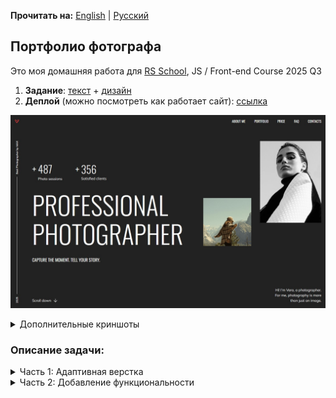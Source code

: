**Прочитать на:** [English](README_en.md) | [Русский](README.md)

## Портфолио фотографа
Это моя домашняя работа для [RS School](https://rs.school/), JS / Front-end Course 2025 Q3

1. **Задание**: [текст](https://github.com/rolling-scopes-school/tasks/blob/master/stage1/tasks/portfolio/portfolio-part-1.md) + [дизайн](https://www.figma.com/design/iFsApEUsf6tPwXas56gOiT/Portfolio?node-id=26-1637&t=L9uya9x6r8IlKFzP-0)
2. **Деплой** (можно посмотреть как работает сайт): [ссылка](https://rolling-scopes-school.github.io/thefoxtale-JSFE2025Q3/portfolio/)

![Главная](assets/screenshots/main.jpg)

<details>
<summary>Дополнительные криншоты</summary>

![Средний](assets/screenshots/medium.jpg)
![Маленький](assets/screenshots/small.jpg)
</details>

### Описание задачи:

<details>
<summary>Часть 1: Адаптивная верстка</summary>

1. Верстка разделов страницы соответствует дизайну при ширине экрана 1440px и выше: <b>+40</b>
    - [x] заголовок: <b>+4</b>
    - [x] раздел Hero: <b>+4</b>
    - [x] раздел About: <b>+4</b>
    - [x] раздел Portfolio: <b>+4</b>
    - [x] раздел Price: <b>+4</b>
    - [x] раздел FAQ: <b>+4</b>
    - [x] подвал: <b>+4</b>
    - [x] При масштабировании страницы браузера (<100%) или увеличении ширины страницы (>1440px) верстка страницы (кроме содержимого слайдера) центрируется, а не смещается в сторону и не растягивается на всю ширину: <b>+6</b>
    - [x] Фоновый цвет разделов растягивается на всю ширину экрана: <b>+6</b>


2. Верстка разделов страницы соответствует дизайну при ширине экрана 768px: <b>+28</b>
    - [x] заголовок: <b>+4</b>
    - [x] раздел Hero: <b>+4</b>
    - [x] раздел About: <b>+4</b>
    - [x] раздел Portfolio: <b>+4</b>
    - [x] раздел Price: <b>+4</b>
    - [x] раздел FAQ: <b>+4</b>
    - [x] подвал: <b>+4</b>


3. Верстка разделов страницы соответствует дизайну при ширине экрана 380px: <b>+28</b>
    - [x] заголовок: <b>+4</b>
    - [x] раздел Hero: <b>+4</b>
    - [x] раздел About: <b>+4</b>
    - [x] раздел Portfolio: <b>+4</b>
    - [x] раздел Price: <b>+4</b>
    - [x] раздел FAQ: <b>+4</b>
    - [x] подвал: <b>+4</b>


4. При любой ширине между 1440px и 380px не появляется горизонтальная полоса прокрутки. Весь контент страницы отображается точно так, как задумано в дизайне — ничего не обрезается, не удаляется и не смещается: <b>+12</b>
    - [x] нет горизонтальной полосы прокрутки при изменении ширины экрана от 1440px до 768px: <b>+6</b>
    - [x] нет горизонтальной полосы прокрутки при изменении ширины экрана от 768px до 380px: <b>+6</b>


5. При плавном изменении размера окна браузера от 1440px до 380px верстка занимает всю ширину окна (включая указанные отступы), элементы корректно изменяют свои размеры и позиции без полного масштабирования, ни один элемент не накладывается на другой, изображения сохраняют правильные пропорции:
    - [x] <b>+8</b>


6. При ширине экрана 768px меню и навигационные ссылки в заголовке скрываются, и отображается иконка бургер-меню:
    - [x] <b>+4</b> (Примечание: Активация иконки бургер-меню на этом этапе не оценивается.)


7. Интерактивность: <b>+26</b>
    - [x] Плавная прокрутка с помощью якорных ссылок: <b>+4</b>
    - [x] Интерактивность ссылок и кнопок реализована в соответствии с макетом Figma. Интерактивность включает не только изменение внешнего вида курсора (например, с помощью свойства cursor: pointer), но и использование других визуальных эффектов (таких как изменение цвета фона или цвета шрифта), в соответствии с Styleguide в макете Figma. Если интерактивность не указана в Styleguide, достаточно свойства cursor: pointer: <b>+4</b>
    - [x] Каждая Package-card в разделе Packages & Pricing интерактивна (цвет границы и кнопки) при наведении на любую область карточки: <b>+6</b>
    - [x] Каждый заголовок аккордеона в разделе FAQ интерактивен (цвет названия и знака "плюс") при наведении на любую область заголовка, кроме содержимого этого аккордеона: <b>+6</b> (Примечание: Открытие/закрытие разделов аккордеона на этом этапе не оценивается.)
    - [x] Обязательное требование для интерактивности: плавное изменение внешнего вида элемента при наведении, без влияния на соседние элементы: <b>+2</b>
    - [x] Эффекты наведения активны на настольных устройствах (согласно типу устройства Desktop в DevTools) и отключены для мобильных устройств (согласно типу устройства Mobile в DevTools): <b>+4</b>


8. Проверка валидности страницы: <b>+14</b>
    - [x] Верстка страницы проверена и не содержит ошибок согласно W3C Validator (https://validator.w3.org/): <b>+6</b>
        - Валидная разметка проверенной страницы соответствует сообщению "Document checking completed. No errors or warnings to show." В этом случае выставляется полное количество баллов за проверенную страницу (+6).
        - Если есть предупреждения, но нет ошибок, выставляется половина баллов (+3) за проверенную страницу
    - [x] На страницу добавлена Favicon: <b>+4</b>
    - [x] Только один h1 на странице: <b>+4</b>
</details>

<details>
<summary>Часть 2: Добавление функциональности</summary>

1. Реализация бургер-меню: +40
    - [x] При 768px и ниже навигационная панель скрывается, и появляется иконка меню (так называемое "бургер-меню"): +4
    - [x] Иконка меню создана с помощью HTML и CSS без использования изображений/svg: +4
    - [x] При клике на иконку меню справа выезжает блок меню, а иконка меню плавно превращается в крестик: +4
    - [x] Блок меню занимает всю доступную область экрана ниже блока <header>: +4
    - [x] Размещение и размеры элементов в блоке меню соответствуют макету (горизонтальное и вертикальное центрирование пунктов меню): +4
    - [x] При клике на крестик блок меню плавно скрывается, уезжая вправо за пределы экрана, а крестик плавно превращается в иконку меню (параллельные линии): +4
    - [x] При клике на любую ссылку в меню блок меню плавно скрывается вправо, а крестик плавно превращается в иконку меню (параллельные линии): +4
    - [x] Ссылки плавно прокручивают к своим якорным точкам: +4
    - [x] Страница за открытым меню не прокручивается. После закрытия меню прокрутка снова работает: +4
    - [x] Выше 768px и иконка меню, и меню скрываются, и отображается стандартная навигационная панель: +4


2. Реализация слайдера: +40
    - [x] По умолчанию дорожка слайдера должна быть горизонтально отцентрирована на странице: +4
    - [x] На десктопе прокрутка слайдера активируется автоматически при наведении курсора на левую или правую область: +8
    - [x] На десктопе активная область для прокрутки слайдера составляет ~30% ширины экрана с каждой стороны: +8
    - [x] На десктопе оставшаяся область в центре неактивна: +4
    - [x] На мобильных устройствах слайдер прокручивается свайпом пальца: +8
    - [x] Конечные позиции слайдера выровнены с контентом страницы с обеих сторон. Прокрутка заблокирована за этими точками: +8


3. Реализация аккордеонов в разделе FAQ: +24
    - [x] По умолчанию первый блок аккордеона открыт: +4
    - [x] Можно открыть или закрыть аккордеон, кликнув в любом месте его заголовка: +4
    - [x] Только один аккордеон может быть открыт одновременно (открытие нового закрывает предыдущий): +8
    - [x] Состояние аккордеона сохраняется после перезагрузки страницы (открывается последний активный блок): +8


4. Реализация модальных окон: +22
    - [x] Модальное окно открывается при клике на любую кнопку "BOOK NOW" в карточках раздела Packages & Pricing: +6
    - [x] Часть страницы за пределами модального окна затемнена: +4
    - [x] При открытом модальном окне вертикальная прокрутка страницы становится неактивной; при закрытии снова становится активной: +4
    - [x] Клик как вне модального окна, так и на кнопку закрытия закрывает его: +4
    - [x] Модальное окно отцентрировано по обеим осям, размеры элементов модального окна и их верстка соответствуют дизайну: +4


5. Реализация кнопки прокрутки вниз: +4
    - [x] При клике на кнопку страница прокручивается к разделу About: +4
</details>